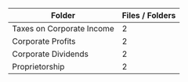 | Folder                    |   Files / Folders |
|---------------------------|-------------------|
| Taxes on Corporate Income |                 2 |
| Corporate Profits         |                 2 |
| Corporate Dividends       |                 2 |
| Proprietorship            |                 2 |
